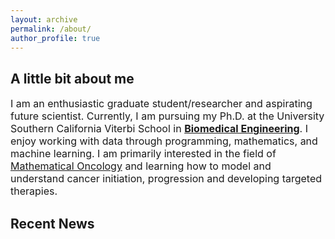 ```yaml
---
layout: archive
permalink: /about/
author_profile: true
---
```


<h2 class="remove-whitespace">A little bit about me </h2>
<p style="font-size:16px"> I am an enthusiastic graduate student/researcher and aspirating future scientist. Currently, I am pursuing my Ph.D. at the University Southern California Viterbi School in <b><a href="https://bme.usc.edu/">Biomedical Engineering</a></b>. I enjoy working with data through programming, mathematics, and machine learning. I am primarily interested in the field of <a href="http://mathematical-oncology.org">Mathematical Oncology</a> and learning how to model and understand cancer initiation, progression and developing targeted therapies.
</p>





<h2 class="remove-whitespace">Recent News</h2>
